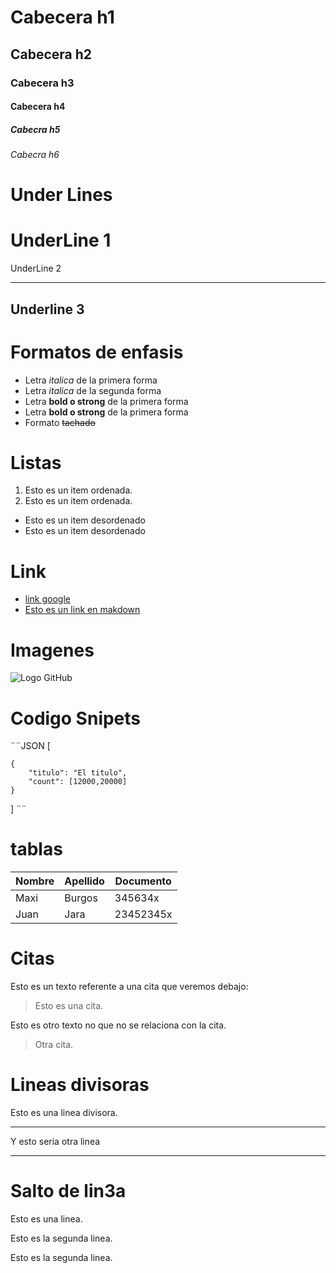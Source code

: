 # Cabecera h1
## Cabecera  h2
### Cabecera h3
#### Cabecera h4
##### Cabecra h5
###### Cabecra h6

# Under Lines

UnderLine 1
===
UnderLine 2
___

Underline 3
---
# Formatos de enfasis
- Letra *italica* de la primera forma<br>
- Letra _italica_ de la segunda forma
- Letra **bold o strong** de la primera forma
- Letra __bold o strong__ de la primera forma
- Formato ~~tachado~~

# Listas
1. Esto es un item ordenada.
2. Esto es un item ordenada.

- Esto es un item desordenado
- Esto es un item desordenado

# Link
- <a href="http://google.com"> link google</a>
- [Esto es un link en makdown](http://google.es)

# Imagenes
![Logo GitHub](https://github.githubassets.com/images/modules/logos_page/Octocat.png)

# Codigo Snipets
 ¨¨JSON
[

    {
        "titulo": "El titulo",
        "count": [12000,20000]
    }
]
¨¨
# tablas
| Nombre | Apellido | Documento |
|--------|----------|-----------|
| Maxi | Burgos | 345634x |
| Juan | Jara | 23452345x |


# Citas
Esto es un texto referente a una cita que veremos debajo:
> Esto es una cita.

Esto es otro texto no que no se relaciona con la cita.

> Otra cita.

# Lineas divisoras
Esto es una linea divisora.

---
Y esto seria otra linea

***

# Salto de lin3a

Esto es una linea.

Esto es la segunda linea.

Esto es la segunda linea.


